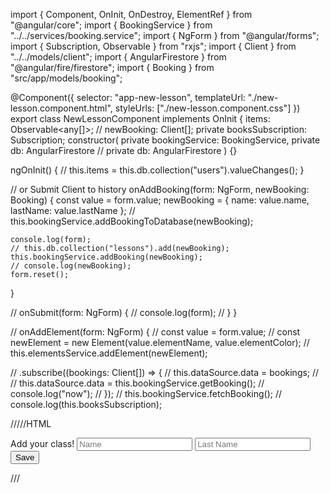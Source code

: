 import { Component, OnInit, OnDestroy, ElementRef } from "@angular/core";
import { BookingService } from "../../services/booking.service";
import { NgForm } from "@angular/forms";
import { Subscription, Observable } from "rxjs";
import { Client } from "../../models/client";
import { AngularFirestore } from "@angular/fire/firestore";
import { Booking } from "src/app/models/booking";

@Component({
selector: "app-new-lesson",
templateUrl: "./new-lesson.component.html",
styleUrls: ["./new-lesson.component.css"]
})
export class NewLessonComponent implements OnInit {
items: Observable<any[]>;
// newBooking: Client[];
private booksSubscription: Subscription;
constructor(
private bookingService: BookingService,
private db: AngularFirestore // private db: AngularFirestore
) {}

ngOnInit() {
// this.items = this.db.collection("users").valueChanges();
}

// or Submit Client to history
onAddBooking(form: NgForm, newBooking: Booking) {
const value = form.value;
newBooking = { name: value.name, lastName: value.lastName };
// this.bookingService.addBookingToDatabase(newBooking);

    console.log(form);
    // this.db.collection("lessons").add(newBooking);
    this.bookingService.addBooking(newBooking);
    // console.log(newBooking);
    form.reset();

}

// onSubmit(form: NgForm) {
// console.log(form);
// }
}

// onAddElement(form: NgForm) {
// const value = form.value;
// const newElement = new Element(value.elementName, value.elementColor);
// this.elementsService.addElement(newElement);

// .subscribe((bookings: Client[]) => {
// this.dataSource.data = bookings;
// // this.dataSource.data = this.bookingService.getBooking();
// console.log("now");
// });
// this.bookingService.fetchBooking();
// console.log(this.booksSubscription);

/////HTML

<section class="new-training" fxLayout fxLayoutAlign="center">
  <form (ngSubmit)="onAddBooking(f)" #f="ngForm">
    <mat-card fxFlex.xs="100%" fxFlex="400px">
      <mat-card-title fxLayoutAlign="center">Add your class!</mat-card-title>
      <mat-card-content fxLayout="column" fxLayoutAlign="center">
        <mat-form-field>
          <input type="text" matInput placeholder="Name" ngModel name="name" />
        </mat-form-field>
        <mat-form-field>
          <input
            type="text"
            matInput
            placeholder="Last Name"
            ngModel
            name="lastName"
          />
        </mat-form-field>
      </mat-card-content>
      <mat-card-actions fxLayoutAlign="center">
        <button type="submit" mat-raised-button color="primary">
          Save
        </button>
      </mat-card-actions>
    </mat-card>
  </form>
</section>

///
